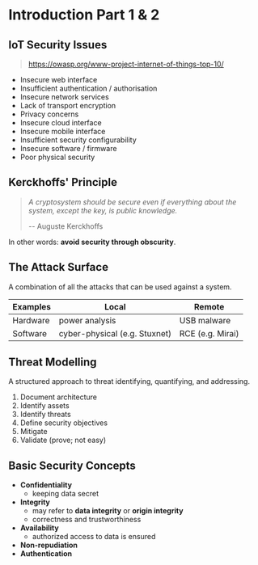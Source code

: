 # Introduction Part 1 & 2

## IoT Security Issues

> https://owasp.org/www-project-internet-of-things-top-10/

- Insecure web interface
- Insufficient authentication / authorisation
- Insecure network services
- Lack of transport encryption
- Privacy concerns
- Insecure cloud interface
- Insecure mobile interface
- Insufficient security configurability
- Insecure software / firmware
- Poor physical security

## Kerckhoffs' Principle

> _A cryptosystem should be secure even if everything about the system, except the key, is public knowledge._
>
> -- Auguste Kerckhoffs

In other words: **avoid security through obscurity**.

## The Attack Surface

A combination of all the attacks that can be used against a system.

| Examples | Local | Remote |
|-|-|-|
| Hardware | power analysis | USB malware |
| Software | cyber-physical (e.g. Stuxnet) | RCE (e.g. Mirai) |

## Threat Modelling

A structured approach to threat identifying, quantifying, and addressing.

1. Document architecture
2. Identify assets
3. Identify threats
4. Define security objectives
5. Mitigate
6. Validate (prove; not easy)

## Basic Security Concepts

- **Confidentiality**
  - keeping data secret
- **Integrity**
  - may refer to **data integrity** or **origin integrity**
  - correctness and trustworthiness
- **Availability**
  - authorized access to data is ensured
- **Non-repudiation**
- **Authentication**
